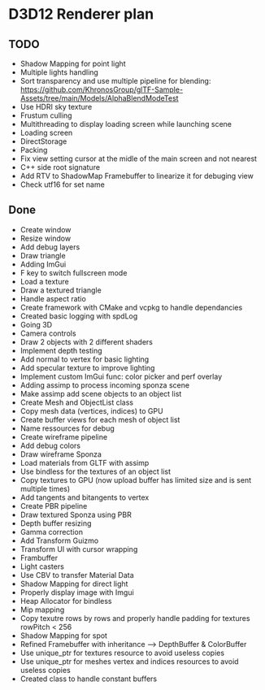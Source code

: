 # D3D12 Renderer plan

## TODO

- Shadow Mapping for point light
- Multiple lights handling
- Sort transparency and use multiple pipeline for blending:  
<https://github.com/KhronosGroup/glTF-Sample-Assets/tree/main/Models/AlphaBlendModeTest>
- Use HDRI sky texture
- Frustum culling
- Multithreading to display loading screen while launching scene
- Loading screen
- DirectStorage
- Packing
- Fix view setting cursor at the midle of the main screen and not nearest
- C++ side root signature
- Add RTV to ShadowMap Framebuffer to linearize it for debuging view
- Check utf16 for set name

## Done

- Create window
- Resize window
- Add debug layers
- Draw triangle
- Adding ImGui
- F key to switch fullscreen mode
- Load a texture
- Draw a textured triangle
- Handle aspect ratio
- Create framework with CMake and vcpkg to handle dependancies
- Created basic logging with spdLog
- Going 3D
- Camera controls
- Draw 2 objects with 2 different shaders
- Implement depth testing
- Add normal to vertex for basic lighting
- Add specular texture to improve lighting
- Implement custom ImGui func: color picker and perf overlay
- Adding assimp to process incoming sponza scene
- Make assimp add scene objects to an object list
- Create Mesh and ObjectList class
- Copy mesh data (vertices, indices) to GPU
- Create buffer views for each mesh of object list
- Name ressources for debug
- Create wireframe pipeline
- Add debug colors
- Draw wireframe Sponza
- Load materials from GLTF with assimp
- Use bindless for the textures of an object list
- Copy textures to GPU (now upload buffer has limited size and is sent multiple times)
- Add tangents and bitangents to vertex
- Create PBR pipeline
- Draw textured Sponza using PBR
- Depth buffer resizing
- Gamma correction
- Add Transform Guizmo
- Transform UI with cursor wrapping
- Frambuffer
- Light casters
- Use CBV to transfer Material Data
- Shadow Mapping for direct light
- Properly display image with Imgui
- Heap Allocator for bindless
- Mip mapping
- Copy texutre rows by rows and properly handle padding for textures rowPitch < 256
- Shadow Mapping for spot
- Refined Framebuffer with inheritance --> DepthBuffer & ColorBuffer
- Use unique_ptr for textures resource to avoid useless copies
- Use unique_ptr for meshes vertex and indices resources to avoid useless copies
- Created class to handle constant buffers
